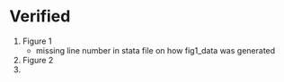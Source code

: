 # Verified

1. Figure 1 
    - missing line number in stata file on how fig1_data was generated
2. Figure 2
3. 